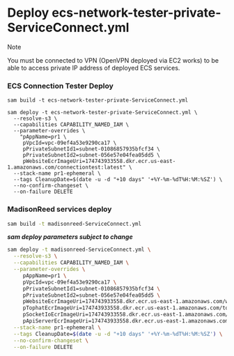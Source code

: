# Deploy ecs-network-tester-private-ServiceConnect.yml
> [!NOTE] 
You must be connected to VPN (OpenVPN deployed via EC2 works) to be able to access private IP address of deployed ECS services.

### ECS Connection Tester Deploy
```
sam build -t ecs-network-tester-private-ServiceConnect.yml
```

```
sam deploy -t ecs-network-tester-private-ServiceConnect.yml \
  --resolve-s3 \
  --capabilities CAPABILITY_NAMED_IAM \
  --parameter-overrides \
    "pAppName=pr1 \
     pVpcId=vpc-09ef4a53e9290ca17 \
     pPrivateSubnetId1=subnet-01086857935bfcf34 \
     pPrivateSubnetId2=subnet-056e57e04fea05dd5 \
     pWebsiteEcrImageUri=174743933558.dkr.ecr.us-east-1.amazonaws.com/connectiontest:latest" \
  --stack-name pr1-ephemeral \
  --tags CleanupDate=$(date -u -d "+10 days" '+%Y-%m-%dT%H:%M:%SZ') \
  --no-confirm-changeset \
  --on-failure DELETE
```


### MadisonReed services deploy

```bash
sam build -t madisonreed-ServiceConnect.yml    
```

***sam deploy parameters subject to change***
```bash
sam deploy -t madisonreed-ServiceConnect.yml \
  --resolve-s3 \
  --capabilities CAPABILITY_NAMED_IAM \
  --parameter-overrides \
     pAppName=pr1 \
     pVpcId=vpc-09ef4a53e9290ca17 \
     pPrivateSubnetId1=subnet-01086857935bfcf34 \
     pPrivateSubnetId2=subnet-056e57e04fea05dd5 \
     pWebsiteEcrImageUri=174743933558.dkr.ecr.us-east-1.amazonaws.com/website:latest \
     pTophatEcrImageUri=174743933558.dkr.ecr.us-east-1.amazonaws.com/tophat:latest \
     pSocketIoEcrImageUri=174743933558.dkr.ecr.us-east-1.amazonaws.com/tophat:latest \
     pApiServerEcrImageUri=174743933558.dkr.ecr.us-east-1.amazonaws.com/apiserver:latest \
  --stack-name pr1-ephemeral \
  --tags CleanupDate=$(date -u -d "+10 days" '+%Y-%m-%dT%H:%M:%SZ') \
  --no-confirm-changeset \
  --on-failure DELETE
```